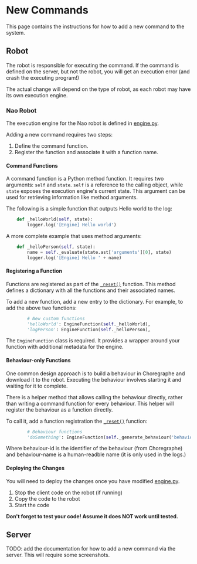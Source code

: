 # New Commands

This page contains the instructions for how to add a new command to the system.

## Robot

The robot is responsible for executing the command. If the command is defined on the server, but not the robot, you will get an execution error (and crash the executing program!)

The actual change will depend on the type of robot, as each robot may have its own execution engine.

### Nao Robot

The execution engine for the Nao robot is defined in [engine.py](../Robots/nao/engine.py).

Adding a new command requires two steps:
1. Define the command function.
1. Register the function and associate it with a function name.

#### Command Functions

A command function is a Python method function. It requires two arguments: `self` and `state`. `self` is a reference to the calling object, while `state` exposes the execution engine's current state. This argument can be used for retrieving information like method arguments.

The following is a simple function that outputs Hello world to the log:

```python
    def _helloWorld(self, state):
        logger.log('[Engine] Hello world')
```

A more complete example that uses method arguments:

```python
    def _helloPerson(self, state):
        name = self._evaluate(state.ast['arguments'][0], state)
        logger.log('[Engine] Hello ' + name)
```

#### Registering a Function

Functions are registered as part of the [`_reset()`](../Robots/nao/engine.py#L221) function. This method defines a dictionary with all the functions and their associated names.

To add a new function, add a new entry to the dictionary. For example, to add the above two functions:

```python
        # New custom functions
        'helloWorld': EngineFunction(self._helloWorld),
        'logPerson': EngineFunction(self._helloPerson),
```

The `EngineFunction` class is required. It provides a wrapper around your function with additional metadata for the engine.

#### Behaviour-only Functions

One common design approach is to build a behaviour in Choregraphe and download it to the robot. Executing the behaviour involves starting it and waiting for it to complete.

There is a helper method that allows calling the behaviour directly, rather than writing a command function for every behaviour. This helper will register the behaviour as a function directly.

To call it, add a function registration the [`_reset()`](../Robots/nao/engine.py#L221) function:
``` python
        # Behaviour functions
        'doSomething': EngineFunction(self._generate_behaviour('behaviour-name', 'behaviour-id')),
```

Where behaviour-id is the identifier of the behaviour (from Choregraphe) and behaviour-name is a human-readble name (it is only used in the logs.)

#### Deploying the Changes

You will need to deploy the changes once you have modified [engine.py](../Robots/nao/engine.py).

1. Stop the client code on the robot (if running)
1. Copy the code to the robot
1. Start the code

**Don't forget to test your code! Assume it does NOT work until tested.**

## Server

TODO: add the documentation for how to add a new command via the server. This will require some screenshots.